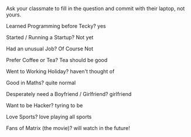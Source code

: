 Ask your classmate to fill in the question and commit with their laptop, not yours.

Learned Programming before Tecky? yes

Started / Running a Startup? Not yet 

Had an unusual Job? Of Course Not

Prefer Coffee or Tea? Tea should be good

Went to Working Holiday? haven't thought of 

Good in Maths? quite normal 

Desperately need a Boyfriend / Girlfriend? girlfriend

Want to be Hacker? tyring to be

Love Sports? love playing all sports

Fans of Matrix (the movie)? will watch in the future!